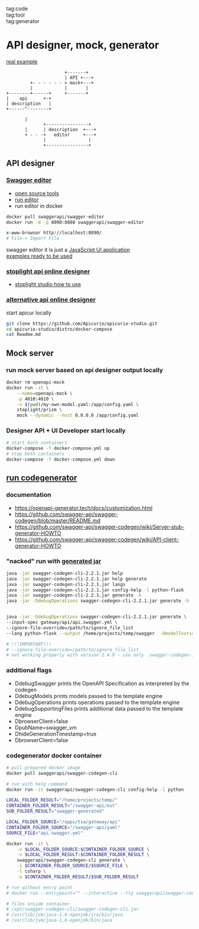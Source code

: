 tag:code  
tag:tool  
tag:generator  

# API designer, mock, generator
[real example](https://github.com/cherkavi/solutions/tree/master/swagger-generate-mock/)

```
                      +-------+
                      | API +---+
         +- - - - - - > mock+---+
         |            |       |
+--------+------+     +-------+
|    api      +-+
| description   |
+------^--------+

       |
              +----------------+
       |      | description  +---+
       + - - -+   editor     +---+
              |                |
              +----------------+
```

## API designer
### [Swagger editor](https://swagger.io/)
* [open source tools](https://swagger.io/tools/open-source/)
* [run editor](https://github.com/swagger-api/swagger-editor)
* run editor in docker 
```sh
docker pull swaggerapi/swagger-editor
docker run -d -p 8090:8080 swaggerapi/swagger-editor
```
```sh
x-www-browser http://localhost:8090/
# File-> Import File
```
swagger editor it is just a [JavaScript UI application](https://editor.swagger.io/)  
[examples ready to be used](https://app.swaggerhub.com/)

### [stoplight api online designer](https://stoplight.io/studio/)
* [stoplight studio how to use](https://www.youtube.com/watch?v=sC6j55_Pn5g)
### [alternative api online designer](https://www.apicur.io/)
start apicur locally
```sh
git clone https://github.com/Apicurio/apicurio-studio.git
cd apicurio-studio/distro/docker-compose
cat Readme.md
```

## Mock server
### run mock server based on api designer output locally
```sh
docker rm openapi-mock
docker run -it \
    --name=openapi-mock \
    -p 4010:4010 \
    -v $(pwd)/my-own-model.yaml:/app/config.yaml \
    stoplight/prism \
    mock --dynamic --host 0.0.0.0 /app/config.yaml
```
### Designer API + UI Developer start locally
```bash
# start both containers
docker-compose -f docker-compose.yml up
# stop both containers
docker-compose -f docker-compose.yml down
```

## [run codegenerator](https://github.com/swagger-api/swagger-codegen)
### documentation
* https://openapi-generator.tech/docs/customization.html
* https://github.com/swagger-api/swagger-codegen/blob/master/README.md
* https://github.com/swagger-api/swagger-codegen/wiki/Server-stub-generator-HOWTO
* https://github.com/swagger-api/swagger-codegen/wiki/API-client-generator-HOWTO


### "nacked" run with [generated jar](https://swagger.io/docs/open-source-tools/swagger-codegen/)
```sh
java -jar swagger-codegen-cli-2.2.1.jar help
java -jar swagger-codegen-cli-2.2.1.jar help generate
java -jar swagger-codegen-cli-2.2.1.jar langs
java -jar swagger-codegen-cli-2.2.1.jar config-help -l python-flask
java -jar swagger-codegen-cli-2.2.1.jar generate -h
java -jar -DdebugOperations swagger-codegen-cli-2.2.1.jar generate -h


java -jar -DdebugOperations swagger-codegen-cli-2.2.1.jar generate \
--input-spec gateway/api/api.swagger.yml \
--ignore-file-override=/path/to/ignore_file_list
--lang python-flask --output /home/projects/temp/swagger  -DmodelTests=false -D apiTests=false -DmodelDocs=false -D supportPython2=false

# !!!IMPORTANT!!!
# --ignore-file-override=/path/to/ignore_file_list
# not working properly with version 2.4.9 - use only .swagger-codegen-ignore in destination folder
```

### additional flags 
* DdebugSwagger prints the OpenAPI Specification as interpreted by the codegen
* DdebugModels prints models passed to the template engine
* DdebugOperations prints operations passed to the template engine
* DdebugSupportingFiles prints additional data passed to the template engine
* DbrowserClient=false 
* DpubName=swagger_vm 
* DhideGenerationTimestamp=true 
* DbrowserClient=false 


### codegenerator docker container
```sh
# pull prepared docker image
docker pull swaggerapi/swagger-codegen-cli

# run with help command
docker run -it swaggerapi/swagger-codegen-cli config-help -l python

LOCAL_FOLDER_RESULT="/home/projects/temp/"
CONTAINER_FOLDER_RESULT="/swagger-api/out"
SUB_FOLDER_RESULT="swagger-generated"

LOCAL_FOLDER_SOURCE="/apps/tsa/gateway/api"
CONTAINER_FOLDER_SOURCE="/swagger-api/yaml"
SOURCE_FILE="api.swagger.yml"

docker run -it \
    -v $LOCAL_FOLDER_SOURCE:$CONTAINER_FOLDER_SOURCE \
    -v $LOCAL_FOLDER_RESULT:$CONTAINER_FOLDER_RESULT \
    swaggerapi/swagger-codegen-cli generate \
    -i $CONTAINER_FOLDER_SOURCE/$SOURCE_FILE \
    -l csharp \
    -o $CONTAINER_FOLDER_RESULT/$SUB_FOLDER_RESULT

# run without entry point
# docker run --entrypoint="" --interactive --tty swaggerapi/swagger-codegen-cli  /bin/sh

# files inside container
# /opt/swagger-codegen-cli/swagger-codegen-cli.jar 
# /usr/lib/jvm/java-1.8-openjdk/jre/bin/java
# /usr/lib/jvm/java-1.8-openjdk/bin/java
```



